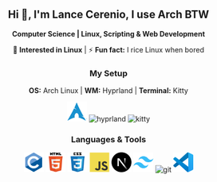 <h2 align="center">Hi 👋, I'm Lance Cerenio, I use Arch BTW</h2>
<p align="center"><strong>Computer Science | Linux, Scripting & Web Development</strong></p>

<p align="center">
  🌱 <strong>Interested in Linux</strong> | 
  ⚡ <strong>Fun fact:</strong> I rice Linux when bored
</p>

<h3 align="center">My Setup</h3>
<p align="center">
  <strong>OS:</strong> Arch Linux | 
  <strong>WM:</strong> Hyprland | 
  <strong>Terminal:</strong> Kitty
</p>
<p align="center">
  <img src="https://github.com/devicons/devicon/blob/master/icons/archlinux/archlinux-original.svg" alt="archlinux" width="40" height="40">
  <img src="https://logolist.net/wp-content/uploads/2024/04/favicon.svg" alt="hyprland" width="40" height="40">
  <img src="https://sw.kovidgoyal.net/kitty/_static/kitty.svg" alt="kitty" width="40" height="40">
</p>

<h3 align="center">Languages & Tools</h3>
<p align="center">
  <!-- System -->
  <img src="https://raw.githubusercontent.com/devicons/devicon/master/icons/c/c-original.svg" alt="c" width="40" height="40">
  
  <!-- Web -->
  <img src="https://raw.githubusercontent.com/devicons/devicon/master/icons/html5/html5-original-wordmark.svg" alt="html5" width="40" height="40">
  <img src="https://raw.githubusercontent.com/devicons/devicon/master/icons/css3/css3-original-wordmark.svg" alt="css3" width="40" height="40">
  <img src="https://raw.githubusercontent.com/devicons/devicon/master/icons/javascript/javascript-original.svg" alt="js" width="40" height="40">
  <img src="https://github.com/devicons/devicon/blob/master/icons/nextjs/nextjs-original.svg" alt="nextjs" width="40" height="40">
  <img src="https://github.com/devicons/devicon/blob/master/icons/tailwindcss/tailwindcss-original.svg" alt="tailwindcss" width="40" height="40">
  
  <!-- Version Control -->
  <img src="https://www.vectorlogo.zone/logos/git-scm/git-scm-icon.svg" alt="git" width="40" height="40">
  
  <!-- IDE/Text Editor -->
  <img src="https://github.com/devicons/devicon/blob/master/icons/vscode/vscode-original.svg" alt="vscode" width="40" height="40">
</p>
